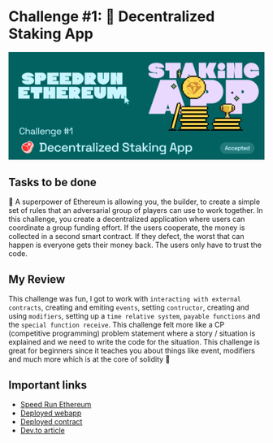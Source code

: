 # Challenge #1: 🥩 Decentralized Staking App

![Speed Run Ethereum Challenge #1 thumbnail](./sre_c1.png)

## Tasks to be done

🦸 A superpower of Ethereum is allowing you, the builder, to create a simple set of rules that an adversarial group of players can use to work together. In this challenge, you create a decentralized application where users can coordinate a group funding effort. If the users cooperate, the money is collected in a second smart contract. If they defect, the worst that can happen is everyone gets their money back. The users only have to trust the code.

## My Review

This challenge was fun, I got to work with `interacting with external contracts`, creating and emiting `events`, setting `contructor`, creating and using `modifiers`, setting up a `time relative system`, `payable functions` and the `special function receive`. This challenge felt more like a CP (competitive programming) problem statement where a story / situation is explained and we need to write the code for the situation. This challenge is great for beginners since it teaches you about things like event, modifiers and much more which is at the core of solidity 🎯

## Important links

- [Speed Run Ethereum](https://speedrunethereum.com/challenge/decentralized-staking)
- [Deployed webapp](https://kevinj-sre-c1.surge.sh/)
- [Deployed contract](https://goerli.etherscan.io/address/0x71e41994f258bfce08cd455e6cc58fb7121902f6)
- [Dev.to article](https://dev.to/kevinjoshi46b/challenge-1-decentralized-staking-app-3l8l)
